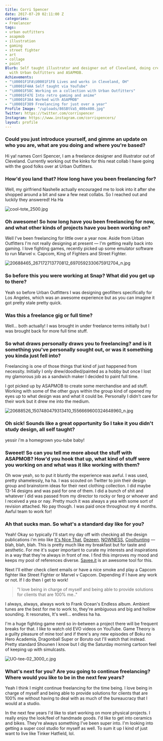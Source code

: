 ```yaml
---
title: Corri Spencer
date: 2017-07-20 02:11:00 Z
categories:
- Freelancer
tags:
- urban outfitters
- asapmob
- illustration
- gaming
- street fighter
- art
- collage
- paint
Blurb: Self taught illustrator and designer out of Cleveland, doing creative things
  with Urban Outfitters and ASAPMOB.
Achievements:
- "\U0001F1FA\U0001F1F8 Lives and works in Cleveland, OH"
- "\U0001F4AA Self taught via YouTube"
- "\U0001F58C Working on a collection with Urban Outfitters"
- "\U0001F47E Into retro gaming and anime"
- "\U0001F3A4 Worked with ASAPMOB"
- "\U0001F389 Freelancing for just over a year"
Profile Image: "/uploads/86SBtVa5_400x400.jpg"
Twitter: https://twitter.com/corrispencer
Instagram: https://www.instagram.com/corrispencers/
layout: profile
---
```


### Could you just introduce yourself, and gimme an update on who you are, what are you doing and where you're based?

Hi ya! names Corri Spencer, I am a freelance designer and illustrator out of Cleveland. Currently working out the kinks for this neat collab I have going with the good folks over at Urban Outfitters.

### How'd you land that? How long have you been freelancing for?

Well, my girlfriend Nashelle actually encouraged me to look into it after she shopped around a bit and saw a few neat collabs. So I reached out and luckily they answered! Ha Ha

![cool-tote_2500.jpg](/uploads/cool-tote_2500.jpg)

### Oh awesome! So how long have you been freelancing for now, and what other kinds of projects have you been working on?

Well I've been freelancing for little over a year now. Aside from Urban Outfitters I'm not really designing at present — I'm getting really back into gaming. I love fighting games, recently picked up some emulator software to run Marvel v. Capcom, King of Fighters and Street Fighter.

![20688465_267172713770812_6970592330675912704_n.jpg](/uploads/20688465_267172713770812_6970592330675912704_n.jpg)

### So before this you were working at Snap? What did you get up to there?

Yeah so before Urban Outfitters I was designing geofilters specifically for Los Angeles, which was an awesome experience but as you can imagine it got pretty stale pretty quick.

### Was this a freelance gig or full time?

Well… both actually! I was brought in under freelance terms initially but I was brought back for more full time stuff.

### So what draws personally draws you to freelancing? and is it something you've personally sought out, or was it something you kinda just fell into?

Freelancing is one of those things that kind of just happened from necessity. Initially I only drew/doodled/painted as a hobby but once I lost my glamorous job as a sandwich maker I decided to paint full time. 

I got picked up by ASAPMOB to create some merchandise and ad stuff. Working with some of the other guys within the group kind of opened my eyes up to what design was and what it could be. Personally I didn't care for their work but it drew me into the medium.

![20688526_1507480479313410_1556669600324648960_n.jpg](/uploads/20688526_1507480479313410_1556669600324648960_n.jpg)

### Oh sick! Sounds like a great opportunity So I take it you didn't study design, all self taught?

yessir i'm a homegrown you-tube baby!

### Sweeet! So can you tell me more about the stuff with ASAPMOB? How'd you hook that up, what kind of stuff were you working on and what was it like working with them?

Oh wow yeah, so to put it bluntly the experience was awful. I was used, pretty shamelessly, ha ha. I was scouted on Twitter to join their design group and brainstorm ideas for their next clothing collection. I did maybe 13-14 designs and was paid for one of them. I did a bunch of shit and whatever I did was passed from my director to rocky or ferg or whoever and I received a yea or nay. Pretty much it was always a yea with some sort of revision attached. No pay though. I was paid once throughout my 4 months. Awful team to work for!

### Ah that sucks man. So what's a standard day like for you?

Yeah! Okay so typically I'll start my day off with checking all the design publications i'm into like [It's Nice That](http://www.itsnicethat.com/), [Dezeen](https://www.dezeen.com/), [NOWNESS](https://www.nowness.com/), [Coolhunting](http://www.coolhunting.com/) — blah, blah, blah. This is pretty much like my breakfast but for taste and aesthetic. For me it's super important to curate my interests and inspirations in a way that they're always in front of me. I find this improves my mood and keeps my pool of references diverse. [Savee.it](http://savee.it) is an awesome tool for this. 

Next I'll either check client emails or have a nice smoke and play a Capcom fighter like Street Fighter or Marvel v Capcom. Depending if I have any work or not. If I do then I get to work! 

> "I love being in charge of myself and being able to provide solutions for clients that are 100% me.."

I always, always, always work to Frank Ocean's Endless album. Ambient tunes are the best for me to work to, they're ambiguous and big and hollow sounding. It resonates, It's well… endless ha ha. 

I'm a huge fighting game nerd so in-between a project there will be frequent breaks for that. I like to watch old EVO videos on YouTube. Game Theory is a guilty pleasure of mine too! and if there's any new episodes of Boku no Hero Academia, Dragonball Super or Boruto out I'll watch that instead. Pretty standard Shounen I know but I dig the Saturday morning cartoon feel of keeping up with simulcasts.

![UO-tee-02_3000_c.jpg](/uploads/UO-tee-02_3000_c.jpg)

### What's next for you? Are you going to continue freelancing? Where would you like to be in the next few years?

Yeah I think I might continue freelancing for the time being. I love being in charge of myself and being able to provide solutions for clients that are 100% me without having to deal with as much of the bureaucracy that I would at a studio. 

In the next few years I'd like to start working on more physical projects. I really enjoy the look/feel of handmade goods. I'd like to get into ceramics and bikes. They're always something I've been super into. I'm looking into getting a super cool studio for myself as well. To sum it up I kind of just want to live like Tinker Hatfield, lol.